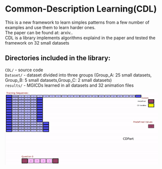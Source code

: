 # Common-Description Learning(CDL)
This is a new framework to learn simples patterns from a few number of examples and use them to learn harder ones.  
The paper can be found at: arxiv..   
CDL is a library implements algorithms explaind in the paper and tested the framework on 32 small datasets

Directories included in the library:
-----------------------------------
`CDL/`   - source code  
`Dataset/`   - dataset divided into three groups (Group_A: 25 small datasets, Group_B: 5 small datasets,Group_C: 2 small datasets)  
`results/`   - MGICDs learned in all datasets and 32 animation files  






![demo](GifFiles/Group_b_dataset_2.gif)
